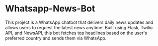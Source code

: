# Whatsapp-News-Bot
This project is a WhatsApp chatbot that delivers daily news updates and allows users to request the latest news anytime. Built using Flask, Twilio API, and NewsAPI, this bot fetches top headlines based on the user's preferred country and sends them via WhatsApp.
